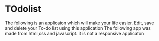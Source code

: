 # TOdolist
The following is an applicaion which will make your life easier. Edit, save and delete your To-do list using this application
The following app was made from html,css and javascript. it is not a responsive applicaton
